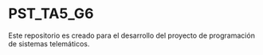 # PST_TA5_G6
Este repositorio es creado para el desarrollo del proyecto de programación de sistemas telemáticos.
